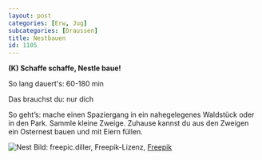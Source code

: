 ```yaml
---
layout: post
categories: [Erw, Jug]
subcategories: [Draussen]
title: Nestbauen
id: 1105
---
```

**(K) Schaffe schaffe, Nestle baue!**

So lang dauert's: 60-180 min

Das brauchst du: nur dich 

So geht’s: mache einen Spaziergang in ein nahegelegenes Waldstück oder in den Park. Sammle kleine Zweige. Zuhause kannst du aus den Zweigen ein Osternest bauen und mit Eiern füllen.

![Nest](https://image.freepik.com/fotos-kostenlos/grosses-osternest-mit-kissen-eier-und-kaninchen_8353-6201.jpg)
Bild: freepic.diller, Freepik-Lizenz, [Freepik](https://de.freepik.com/fotos-kostenlos/grosses-osternest-mit-kissen-eier-und-kaninchen_2462259.htm#page=1&query=Osternest&position=11)
